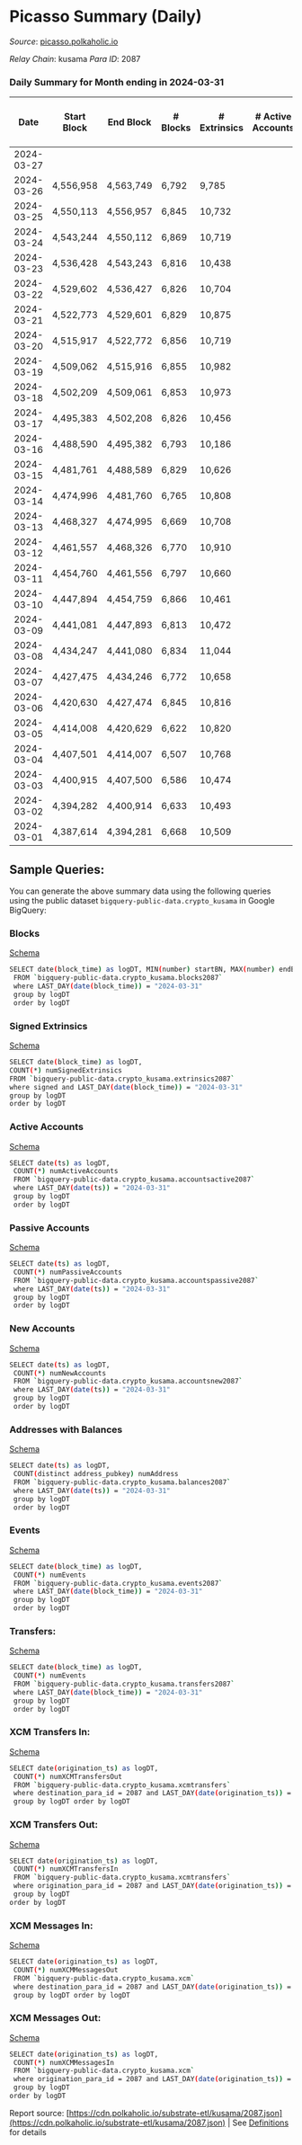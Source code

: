 # Picasso Summary (Daily)

_Source_: [picasso.polkaholic.io](https://picasso.polkaholic.io)

*Relay Chain*: kusama
*Para ID*: 2087



### Daily Summary for Month ending in 2024-03-31


| Date    | Start Block | End Block | # Blocks | # Extrinsics | # Active Accounts | # Passive Accounts | # New Accounts | # Addresses | # Events  | # Transfers ($USD) | # XCM Transfers In ($USD) | # XCM Transfers Out ($USD) | # XCM In | # XCM Out | Issues |
|---------|-------------|-----------|----------|--------------|-------------------|--------------------|----------------|-------------|-----------|--------------------|---------------------------|----------------------------|----------|-----------|--------|
| 2024-03-27 |  |  |  |  |  |  |  |  |  |   |   |   |  |  |  |
| 2024-03-26 | 4,556,958 | 4,563,749 | 6,792 | 9,785 |  |  |  | 7,302 | 91,867 | 13,455  |   |   |  |  |  |
| 2024-03-25 | 4,550,113 | 4,556,957 | 6,845 | 10,732 |  |  |  | 7,301 | 98,299 | 14,245  |   |   |  |  |  |
| 2024-03-24 | 4,543,244 | 4,550,112 | 6,869 | 10,719 |  |  |  | 7,296 | 97,412 | 13,787  |   |   |  |  |  |
| 2024-03-23 | 4,536,428 | 4,543,243 | 6,816 | 10,438 |  |  |  | 7,292 | 95,636 | 13,807  |   |   |  |  |  |
| 2024-03-22 | 4,529,602 | 4,536,427 | 6,826 | 10,704 |  |  |  | 7,289 | 98,602 | 14,716  |   |   |  |  |  |
| 2024-03-21 | 4,522,773 | 4,529,601 | 6,829 | 10,875 |  |  |  | 7,285 | 99,616 | 14,439  |   |   |  |  |  |
| 2024-03-20 | 4,515,917 | 4,522,772 | 6,856 | 10,719 |  |  |  | 7,285 | 98,449 | 14,461  |   |   |  |  |  |
| 2024-03-19 | 4,509,062 | 4,515,916 | 6,855 | 10,982 |  |  |  | 7,282 | 103,314 | 15,570  |   |   |  |  |  |
| 2024-03-18 | 4,502,209 | 4,509,061 | 6,853 | 10,973 |  |  |  | 7,281 | 103,781 | 15,023  |   |   |  |  |  |
| 2024-03-17 | 4,495,383 | 4,502,208 | 6,826 | 10,456 |  |  |  | 7,274 | 98,442 | 14,021  |   |   |  |  |  |
| 2024-03-16 | 4,488,590 | 4,495,382 | 6,793 | 10,186 |  |  |  | 7,269 | 96,605 | 14,090  |   |   |  |  |  |
| 2024-03-15 | 4,481,761 | 4,488,589 | 6,829 | 10,626 |  |  |  | 7,264 | 99,695 | 14,085  |   |   |  |  |  |
| 2024-03-14 | 4,474,996 | 4,481,760 | 6,765 | 10,808 |  |  |  | 7,258 | 102,086 | 14,566  |   |   |  |  |  |
| 2024-03-13 | 4,468,327 | 4,474,995 | 6,669 | 10,708 |  |  |  | 7,250 | 100,772 | 14,470  |   |   |  |  |  |
| 2024-03-12 | 4,461,557 | 4,468,326 | 6,770 | 10,910 |  |  |  | 7,248 | 101,494 | 13,844  |   |   |  |  |  |
| 2024-03-11 | 4,454,760 | 4,461,556 | 6,797 | 10,660 |  |  |  | 7,236 | 99,754 | 13,815  |   |   |  |  |  |
| 2024-03-10 | 4,447,894 | 4,454,759 | 6,866 | 10,461 |  |  |  | 7,233 | 98,209 | 13,901  |   |   |  |  |  |
| 2024-03-09 | 4,441,081 | 4,447,893 | 6,813 | 10,472 |  |  |  | 7,224 | 98,338 | 13,894  |   |   |  |  |  |
| 2024-03-08 | 4,434,247 | 4,441,080 | 6,834 | 11,044 |  |  |  | 7,219 | 103,434 | 14,350  |   |   |  |  |  |
| 2024-03-07 | 4,427,475 | 4,434,246 | 6,772 | 10,658 |  |  |  | 7,212 | 99,361 | 13,835  |   |   |  |  |  |
| 2024-03-06 | 4,420,630 | 4,427,474 | 6,845 | 10,816 |  |  |  | 7,200 | 101,248 | 14,211  |   |   |  |  |  |
| 2024-03-05 | 4,414,008 | 4,420,629 | 6,622 | 10,820 |  |  |  | 7,193 | 101,169 | 13,966  |   |   |  |  |  |
| 2024-03-04 | 4,407,501 | 4,414,007 | 6,507 | 10,768 |  |  |  | 7,191 | 102,070 | 14,658  |   |   |  |  |  |
| 2024-03-03 | 4,400,915 | 4,407,500 | 6,586 | 10,474 |  |  |  | 7,182 | 98,076 | 13,853  |   |   |  |  |  |
| 2024-03-02 | 4,394,282 | 4,400,914 | 6,633 | 10,493 |  |  |  | 7,176 | 98,204 | 13,729  |   |   |  |  |  |
| 2024-03-01 | 4,387,614 | 4,394,281 | 6,668 | 10,509 |  |  |  | 7,175 | 98,557 | 13,901  |   |   |  |  |  |

## Sample Queries:
You can generate the above summary data using the following queries using the public dataset `bigquery-public-data.crypto_kusama` in Google BigQuery:


### Blocks 

[Schema](https://github.com/colorfulnotion/substrate-etl/blob/main/schema/blocks.json)

```bash
SELECT date(block_time) as logDT, MIN(number) startBN, MAX(number) endBN, COUNT(*) numBlocks 
 FROM `bigquery-public-data.crypto_kusama.blocks2087`  
 where LAST_DAY(date(block_time)) = "2024-03-31" 
 group by logDT 
 order by logDT
```

### Signed Extrinsics 

[Schema](https://github.com/colorfulnotion/substrate-etl/blob/main/schema/extrinsics.json)

```bash
SELECT date(block_time) as logDT, 
COUNT(*) numSignedExtrinsics 
FROM `bigquery-public-data.crypto_kusama.extrinsics2087`  
where signed and LAST_DAY(date(block_time)) = "2024-03-31" 
group by logDT 
order by logDT
```

### Active Accounts 

[Schema](https://github.com/colorfulnotion/substrate-etl/blob/main/schema/accountsactive.json)

```bash
SELECT date(ts) as logDT, 
 COUNT(*) numActiveAccounts 
 FROM `bigquery-public-data.crypto_kusama.accountsactive2087` 
 where LAST_DAY(date(ts)) = "2024-03-31" 
 group by logDT 
 order by logDT
```

### Passive Accounts 

[Schema](https://github.com/colorfulnotion/substrate-etl/blob/main/schema/accountspassive.json)

```bash
SELECT date(ts) as logDT, 
 COUNT(*) numPassiveAccounts 
 FROM `bigquery-public-data.crypto_kusama.accountspassive2087` 
 where LAST_DAY(date(ts)) = "2024-03-31" 
 group by logDT 
 order by logDT
```

### New Accounts 

[Schema](https://github.com/colorfulnotion/substrate-etl/blob/main/schema/accountsnew.json)

```bash
SELECT date(ts) as logDT, 
 COUNT(*) numNewAccounts 
 FROM `bigquery-public-data.crypto_kusama.accountsnew2087` 
 where LAST_DAY(date(ts)) = "2024-03-31" 
 group by logDT
 order by logDT
```

### Addresses with Balances 

[Schema](https://github.com/colorfulnotion/substrate-etl/blob/main/schema/balances.json)

```bash
SELECT date(ts) as logDT,
 COUNT(distinct address_pubkey) numAddress 
 FROM `bigquery-public-data.crypto_kusama.balances2087` 
 where LAST_DAY(date(ts)) = "2024-03-31" 
 group by logDT 
 order by logDT
```

### Events 

[Schema](https://github.com/colorfulnotion/substrate-etl/blob/main/schema/events.json)

```bash
SELECT date(block_time) as logDT, 
 COUNT(*) numEvents 
 FROM `bigquery-public-data.crypto_kusama.events2087` 
 where LAST_DAY(date(block_time)) = "2024-03-31" 
 group by logDT 
 order by logDT
```

### Transfers:

[Schema](https://github.com/colorfulnotion/substrate-etl/blob/main/schema/transfers.json)

```bash
SELECT date(block_time) as logDT, 
 COUNT(*) numEvents 
 FROM `bigquery-public-data.crypto_kusama.transfers2087` 
 where LAST_DAY(date(block_time)) = "2024-03-31" 
 group by logDT 
 order by logDT
```

### XCM Transfers In: 

[Schema](https://github.com/colorfulnotion/substrate-etl/blob/main/schema/xcmtransfers.json)

```bash
SELECT date(origination_ts) as logDT, 
 COUNT(*) numXCMTransfersOut 
 FROM `bigquery-public-data.crypto_kusama.xcmtransfers` 
 where destination_para_id = 2087 and LAST_DAY(date(origination_ts)) = "2024-03-31" 
 group by logDT order by logDT
```

### XCM Transfers Out: 

[Schema](https://github.com/colorfulnotion/substrate-etl/blob/main/schema/xcmtransfers.json)

```bash
SELECT date(origination_ts) as logDT, 
 COUNT(*) numXCMTransfersIn 
 FROM `bigquery-public-data.crypto_kusama.xcmtransfers` 
 where origination_para_id = 2087 and LAST_DAY(date(origination_ts)) = "2024-03-31" 
 group by logDT 
order by logDT
```

### XCM Messages In: 

[Schema](https://github.com/colorfulnotion/substrate-etl/blob/main/schema/xcm.json)

```bash
SELECT date(origination_ts) as logDT, 
 COUNT(*) numXCMMessagesOut 
 FROM `bigquery-public-data.crypto_kusama.xcm` 
 where destination_para_id = 2087 and LAST_DAY(date(origination_ts)) = "2024-03-31" 
 group by logDT order by logDT
```

### XCM Messages Out: 

[Schema](https://github.com/colorfulnotion/substrate-etl/blob/main/schema/xcm.json)

```bash
SELECT date(origination_ts) as logDT, 
 COUNT(*) numXCMMessagesIn 
 FROM `bigquery-public-data.crypto_kusama.xcm` 
 where origination_para_id = 2087 and LAST_DAY(date(origination_ts)) = "2024-03-31" 
 group by logDT 
order by logDT
```


Report source: [https://cdn.polkaholic.io/substrate-etl/kusama/2087.json](https://cdn.polkaholic.io/substrate-etl/kusama/2087.json) | See [Definitions](/DEFINITIONS.md) for details
